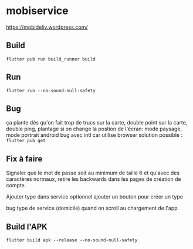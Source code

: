 # mobiservice
https://mobideliv.wordpress.com/

## Build
```
flutter pub run build_runner build
```

## Run
```
flutter run --no-sound-null-safety
```

## Bug
ça plante dès qu'on fait trop de trucs sur la carte,
double point sur la carte, double ping,
plantage si on change la postion de l'écran: mode paysage, mode portrait
android bug avec intl car utilise browser
solution possible : 
```flutter pub get```

## Fix à faire
Signaler que le mot de passe soit au minimum de taille 6 et qu'avec des caractères normaux,
retire les backwards dans les pages de création de compte.

Ajouter type dans service
optionnel ajouter un bouton pour créer un type

bug type de service (domicile) quand on scroll au chargement de l'app

## Build l'APK
```
flutter build apk --release --no-sound-null-safety
```


